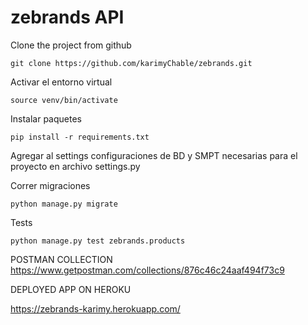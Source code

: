 # zebrands API

Clone the project from github

`git clone https://github.com/karimyChable/zebrands.git
`

Activar el entorno virtual

`source venv/bin/activate
`

Instalar paquetes

`pip install -r requirements.txt`

Agregar al settings configuraciones de BD y SMPT necesarias para el proyecto en archivo settings.py

Correr migraciones 

`python manage.py migrate
`

Tests 

`python manage.py test zebrands.products`


POSTMAN COLLECTION
https://www.getpostman.com/collections/876c46c24aaf494f73c9

DEPLOYED APP ON HEROKU

https://zebrands-karimy.herokuapp.com/
